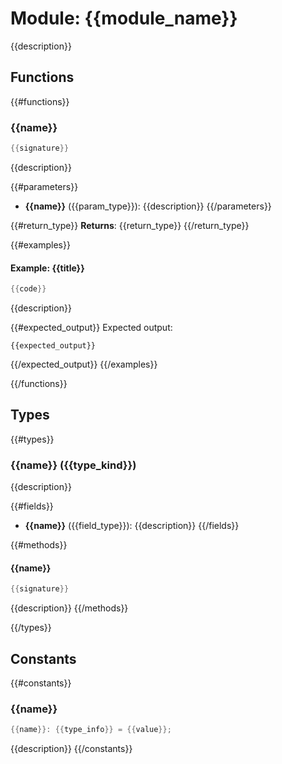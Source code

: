# Module: {{module_name}}

{{description}}

## Functions

{{#functions}}
### {{name}}

```rust
{{signature}}
```

{{description}}

{{#parameters}}
- **{{name}}** ({{param_type}}): {{description}}
{{/parameters}}

{{#return_type}}
**Returns**: {{return_type}}
{{/return_type}}

{{#examples}}
#### Example: {{title}}

```rust
{{code}}
```

{{description}}

{{#expected_output}}
Expected output:
```
{{expected_output}}
```
{{/expected_output}}
{{/examples}}

{{/functions}}

## Types

{{#types}}
### {{name}} ({{type_kind}})

{{description}}

{{#fields}}
- **{{name}}** ({{field_type}}): {{description}}
{{/fields}}

{{#methods}}
#### {{name}}

```rust
{{signature}}
```

{{description}}
{{/methods}}

{{/types}}

## Constants

{{#constants}}
### {{name}}

```rust
{{name}}: {{type_info}} = {{value}};
```

{{description}}
{{/constants}}

